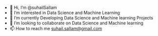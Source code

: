 - 👋 Hi, I’m @suhailSallam
- 👀 I’m interested in Data Science and Machine Learning
- 🌱 I’m currently Developing Data Science and Machine learning Projects
- 💞️ I’m looking to collaborate on Data Science and Machine learning
- 📫 How to reach me suhail.sallam@gmail.com

<!---
suhailSallam/suhailSallam is a ✨ special ✨ repository because its `README.md` (this file) appears on your GitHub profile.
You can click the Preview link to take a look at your changes.
--->
